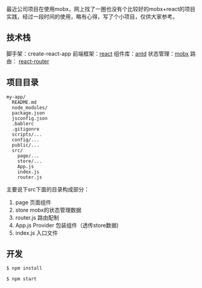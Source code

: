 最近公司项目在使用mobx，网上找了一圈也没有个比较好的mobx+react的项目实践，经过一段时间的使用，略有心得，写了个小项目，仅供大家参考。

## 技术栈

脚手架：create-react-app
前端框架：[react](https://discountry.github.io/react/docs/hello-world.html)
组件库：[antd](https://ant.design/docs/react/introduce-cn)
状态管理：[mobx](https://suprise.gitbooks.io/mobx-cn/content/)
路由： [react-router](https://react-guide.github.io/react-router-cn/index.html)

## 项目目录

```
my-app/
  README.md
  node_modules/
  package.json
  jsconfig.json
  .bablerc
  .gitigonre
  scripts/...
  config/...
  public/...
  src/
    page/...
    store/...
    App.js
    index.js
    router.js
```
主要说下src下面的目录构成部分：

1. page 页面组件
2. store mobx的状态管理数据
3. router.js 路由配制
4. App.js Provider 包装组件（透传store数据)
5. index.js 入口文件

## 开发

```
$ npm install
```

```
$ npm start
```
